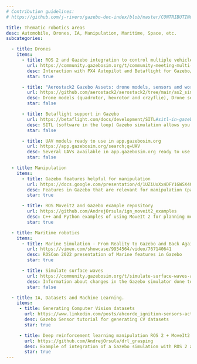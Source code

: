 ```yaml
---
# Contribution guidelines:
# https://github.com/j-rivero/gazebo-doc-index/blob/master/CONTRIBUTING.md

title: Thematic robotics areas
desc: Automobile, Drones, IA, Manipulation, Maritime, Space, etc.
subcategories:

  - title: Drones
    items:
      - title: ROS 2 and Gazebo integration to control multiple vehicles
        url: https://community.gazebosim.org/t/community-meeting-multi-vehicle-simulation-with-ros-2-and-gazebo/2073
        desc: Interaction with PX4 Autopilot and Betaflight for Gazebo/ROS 2 simulations
        star: true

      - title: "Aerostack2 Gazebo Assets: drone models, sensors and worlds"
        url: https://github.com/aerostack2/aerostack2/tree/main/as2_simulation_assets/as2_ign_gazebo_assets#world-models
        desc: Drone models (quadrotor, hexrotor and crzyflie), Drone sensors and Worlds from the Areostack2
        star: false

      - title: Betaflight support in Gazebo
        url: https://betaflight.com/docs/development/SITL#sitl-in-gazebo
        desc: SITL (software in the loop) Gazebo simulation allows you to run Betaflight without any hardware
        star: false

      - title: UAV models ready to use in app.gazebosim.org
        url: https://app.gazebosim.org/search;q=UAV
        desc: Several UAVs available in app.gazebosim.org ready to use
        star: false

  - title: Manipulation
    items:
      - title: Gazebo features helpful for manipulation
        url: https://docs.google.com/presentation/d/1UZiUxXx4DFY1GWSX4QJ4i8enxv67agXNuEbr4t4tBJM/edit#slide=id.g2110547bca0_1_27
        desc: Features in Gazebo that are relevant for manipulation (pages 44-47 form the ICRA 23 slides)
        star: true

      - title: ROS Moveit2 and Gazebo example repository
        url: https://github.com/AndrejOrsula/ign_moveit2_examples
        desc: C++ and Python examples of using MoveIt 2 for planning motions that are executed inside Gazebo simulation environment
        star: true

  - title: Maritime robotics
    items:
      - title: Marine Simulation - From Reality to Gazebo and Back Again
        url: https://vimeo.com/showcase/9954564/video/767140641
        desc: ROSCon 2022 presentation of Marine features in Gazebo
        star: true

      - title: Simulate surface waves
        url: https://community.gazebosim.org/t/simulate-surface-waves-and-marine-vehicle-dynamics/1268
        desc: Information about changes in the Gazebo simulator done to support better waves simulation
        star: false

  - title: IA, Datasets and Machine Learning.
    items:
     - title: Generating Computer Vision datasets
       url: https://www.linkedin.com/posts/ahcorde_ignition-sensors-activity-7076878705511325697-705o/
       desc: Gazebo Sensor tutorial for generating CV datasets
       star: true

     - title: Deep reinforcement learning manipulation ROS 2 + MoveIt2 + Gazebo + OpenAI Gym
       url: https://github.com/AndrejOrsula/drl_grasping
       desc: Example of integration of a Gazebo simulation with ROS 2 and OpenAI using grasping
       star: true
---
```

